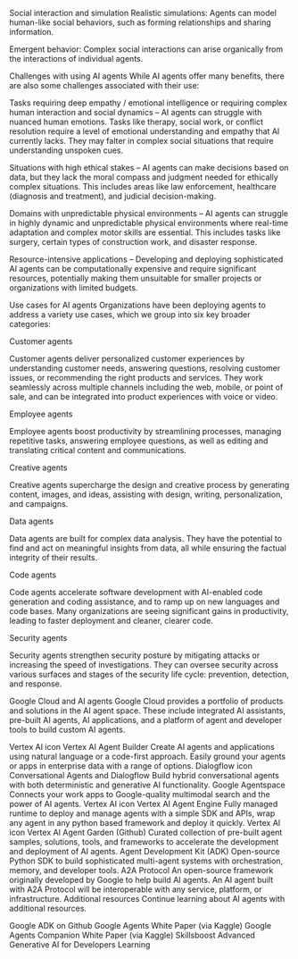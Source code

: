 Social interaction and simulation
Realistic simulations: Agents can model human-like social behaviors, such as forming relationships and sharing information.

Emergent behavior: Complex social interactions can arise organically from the interactions of individual agents.

Challenges with using AI agents
While AI agents offer many benefits, there are also some challenges associated with their use:

Tasks requiring deep empathy / emotional intelligence or requiring complex human interaction and social dynamics – AI agents can struggle with nuanced human emotions. Tasks like therapy, social work, or conflict resolution require a level of emotional understanding and empathy that AI currently lacks. They may falter in complex social situations that require understanding unspoken cues.

Situations with high ethical stakes – AI agents can make decisions based on data, but they lack the moral compass and judgment needed for ethically complex situations. This includes areas like law enforcement, healthcare (diagnosis and treatment), and judicial decision-making.

Domains with unpredictable physical environments – AI agents can struggle in highly dynamic and unpredictable physical environments where real-time adaptation and complex motor skills are essential. This includes tasks like surgery, certain types of construction work, and disaster response.

Resource-intensive applications – Developing and deploying sophisticated AI agents can be computationally expensive and require significant resources, potentially making them unsuitable for smaller projects or organizations with limited budgets.

Use cases for AI agents
Organizations have been deploying agents to address a variety use cases, which we group into six key broader categories:

Customer agents

Customer agents deliver personalized customer experiences by understanding customer needs, answering questions, resolving customer issues, or recommending the right products and services. They work seamlessly across multiple channels including the web, mobile, or point of sale, and can be integrated into product experiences with voice or video.

Employee agents

Employee agents boost productivity by streamlining processes, managing repetitive tasks, answering employee questions, as well as editing and translating critical content and communications.

Creative agents

Creative agents supercharge the design and creative process by generating content, images, and ideas, assisting with design, writing, personalization, and campaigns.

Data agents

Data agents are built for complex data analysis. They have the potential to find and act on meaningful insights from data, all while ensuring the factual integrity of their results.

Code agents

Code agents accelerate software development with AI-enabled code generation and coding assistance, and to ramp up on new languages and code bases. Many organizations are seeing significant gains in productivity, leading to faster deployment and cleaner, clearer code.

Security agents

Security agents strengthen security posture by mitigating attacks or increasing the speed of investigations. They can oversee security across various surfaces and stages of the security life cycle: prevention, detection, and response.

Google Cloud and AI agents
Google Cloud provides a portfolio of products and solutions in the AI agent space. These include integrated AI assistants, pre-built AI agents, AI applications, and a platform of agent and developer tools to build custom AI agents.

Vertex AI icon
Vertex AI Agent Builder
Create AI agents and applications using natural language or a code-first approach. Easily ground your agents or apps in enterprise data with a range of options.
Dialogflow icon
Conversational Agents and Dialogflow
Build hybrid conversational agents with both deterministic and generative AI functionality.
Google Agentspace
Connects your work apps to Google-quality multimodal search and the power of AI agents.
Vertex AI icon
Vertex AI Agent Engine
Fully managed runtime to deploy and manage agents with a simple SDK and APIs, wrap any agent in any python based framework and deploy it quickly.
Vertex AI icon
Vertex AI Agent Garden (Github)
Curated collection of pre-built agent samples, solutions, tools, and frameworks to accelerate the development and deployment of AI agents.
Agent Development Kit (ADK)
Open-source Python SDK to build sophisticated multi-agent systems with orchestration, memory, and developer tools.
A2A Protocol
An open-source framework originally developed by Google to help build AI agents. An AI agent built with A2A Protocol will be interoperable with any service, platform, or infrastructure.
Additional resources
Continue learning about AI agents with additional resources.

Google ADK on Github
Google Agents White Paper (via Kaggle)
Google Agents Companion White Paper (via Kaggle)
Skillsboost Advanced Generative AI for Developers Learning
